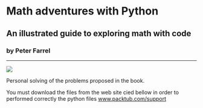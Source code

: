 # Math adventures with Python
## An illustrated guide to exploring math with code
### by Peter Farrel

------------

![](https://1drv.ms/u/s!At49W9LBxFG6eh3QlrCWC7H9J8Y?e=Kj8AQi)

Personal solving of the problems proposed in the book.

You must download the files from the web site cied bellow in order to 
performed correctly the python files
www.packtub.com/support